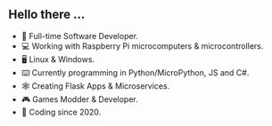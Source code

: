 ## Hello there ...

- :briefcase: Full-time Software Developer.
- :computer: Working with Raspberry Pi microcomputers & microcontrollers.
- :desktop_computer: Linux & Windows.
- :keyboard: Currently programming in Python/MicroPython, JS and C#.
- :spider_web: Creating Flask Apps & Microservices.
- :video_game: Games Modder & Developer.
- :calendar: Coding since 2020.
